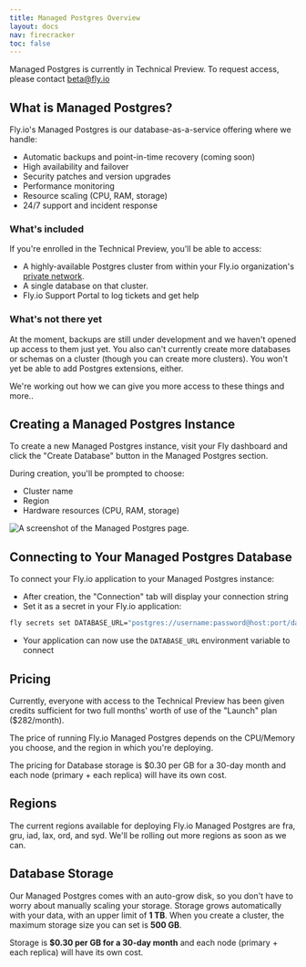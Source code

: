 ```yaml
---
title: Managed Postgres Overview
layout: docs
nav: firecracker
toc: false
---
```


<div class="important icon">Managed Postgres is currently in Technical Preview. To request access, please contact <a href="mailto:beta@Fly.io">beta@fly.io</a></div>

## What is Managed Postgres?

Fly.io's Managed Postgres is our database-as-a-service offering where we handle:

- Automatic backups and point-in-time recovery (coming soon)
- High availability and failover
- Security patches and version upgrades
- Performance monitoring
- Resource scaling (CPU, RAM, storage)
- 24/7 support and incident response

### What's included

If you're enrolled in the Technical Preview, you'll be able to access:

- A highly-available Postgres cluster from within your Fly.io organization's [private network](/docs/networking/private-networking/).
- A single database on that cluster.
- Fly.io Support Portal to log tickets and get help

### What's not there yet

At the moment, backups are still under development and we haven't opened up access to them just yet. You also can't currently create more databases or schemas on a cluster (though you can create more clusters). You won't yet be able to add Postgres extensions, either.

We're working out how we can give you more access to these things and more..

## Creating a Managed Postgres Instance

To create a new Managed Postgres instance, visit your Fly dashboard and click the "Create Database" button in the Managed Postgres section.

During creation, you'll be prompted to choose:

- Cluster name
- Region
- Hardware resources (CPU, RAM, storage)

<div>
    <img src="/static/images/create-mpg.webp" alt="A screenshot of the Managed Postgres page.">
</div>

## Connecting to Your Managed Postgres Database

To connect your Fly.io application to your Managed Postgres instance:

- After creation, the "Connection" tab will display your connection string
- Set it as a secret in your Fly.io application:

```cmd
fly secrets set DATABASE_URL="postgres://username:password@host:port/database"
```

- Your application can now use the `DATABASE_URL` environment variable to connect

## Pricing

Currently, everyone with access to the Technical Preview has been given credits sufficient for two full months' worth of use of the "Launch" plan ($282/month).

The price of running Fly.io Managed Postgres depends on the CPU/Memory you choose, and the region in which you're deploying.

The pricing for Database storage is $0.30 per GB for a 30-day month and each node (primary + each replica) will have its own cost.

## Regions

The current regions available for deploying Fly.io Managed Postgres are fra, gru, iad, lax, ord, and syd. We'll be rolling out more regions as soon as we can.

## Database Storage

Our Managed Postgres comes with an auto-grow disk, so you don't have to worry about manually scaling your storage. Storage grows automatically with your data, with an upper limit of **1 TB**. When you create a cluster, the maximum storage size you can set is **500 GB**.

Storage is **$0.30 per GB for a 30-day month** and each node (primary + each replica) will have its own cost.
